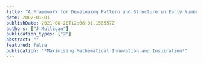 ```yaml
---
title: "A Framework for Developing Pattern and Structure in Early Numeracy"
date: 2002-01-01
publishDate: 2021-08-20T12:06:01.158557Z
authors: ["J Mulligan"]
publication_types: ["2"]
abstract: ""
featured: false
publication: "*Maximising Mathematical Innovation and Inspiration*"
---
```


